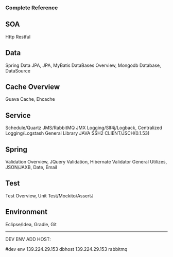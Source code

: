 ### Complete Reference ###
## SOA ##
Http Restful

## Data ##
Spring Data JPA, JPA, MyBatis
DataBases Overview, Mongodb Database, DataSource

## Cache Overview ##
Guava Cache, Ehcache

## Service ##
Schedule/Quartz
JMS/RabbitMQ
JMX
Logging/Slf4j/Logback, Centralized Logging/Logstash
General Library
JAVA SSH2 CLIENT/JSCH(0.1.53)

## Spring ##
Validation Overview, JQuery Validation, Hibernate Validator
General Utilizes, JSON/JAXB, Date, Email

## Test ##
Test Overview, Unit Test/Mockito/AssertJ

## Environment ##
Eclipse/Idea, Gradle, Git

--------
DEV ENV ADD HOST:

#dev env
139.224.29.153 dbhost
139.224.29.153 rabbitmq